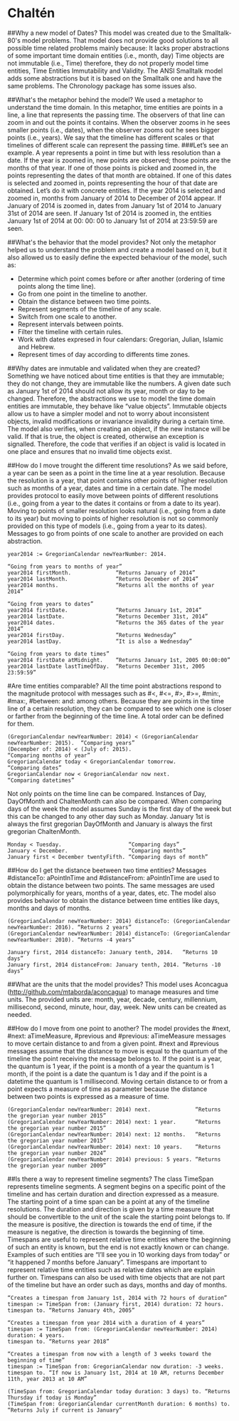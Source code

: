 Chaltén
=======
##Why a new model of Dates?
This model was created due to the Smalltalk-80's model problems. That model does not provide good solutions to all possible time related problems mainly because:
It lacks proper abstractions of some important time domain entities (i.e., month, day)
Time objects are not immutable (i.e., Time) therefore, they do not properly model time entities, Time Entities Immutability and Validity.
The ANSI Smalltalk model adds some abstractions but it is based on the Smalltalk one and have the same problems.
The Chronology package has some issues also.

##What's the metaphor behind the model?
We used a metaphor to understand the time domain. In this metaphor, time entities are points in a line, a line that represents the passing time. The observers of that line can zoom in and out the points it contains. When the observer zooms in he sees smaller points (i.e., dates), when the observer zooms out he sees bigger points (i.e., years). We say that the timeline has different scales or that timelines of different scale can represent the passing time.
###Let’s see an example.
A year represents a point in time but with less resolution than a date. If the year is zoomed in, new points are observed; those points are the months of that year. If one of those points is picked and zoomed in, the points representing the dates of that month are obtained. If one of this dates is selected and zoomed in, points representing the hour of that date are obtained. Let’s do it with concrete entities. If the year 2014 is selected and zoomed in, months from January of 2014 to December of 2014 appear. If January of 2014 is zoomed in, dates from January 1st of 2014 to January 31st of 2014 are seen. If January 1st of 2014 is zoomed in, the entities January 1st of 2014 at 00: 00: 00 to January 1st of 2014 at 23:59:59 are seen.

##What's the behavior that the model provides?
Not only the metaphor helped us to understand the problem and create a model based on it, but it also allowed us to easily define the expected behaviour of the model, such as:
- Determine which point comes before or after another (ordering of time points along the time line).
- Go from one point in the timeline to another.
- Obtain the distance between two time points.
- Represent segments of the timeline of any scale.
- Switch from one scale to another.
- Represent intervals between points.
- Filter the timeline with certain rules.
- Work with dates expresed in four calendars: Gregorian, Julian, Islamic and Hebrew.
- Represent times of day according to differents time zones.
 
##Why dates are inmutable and validated when they are created?
Something we have noticed about time entities is that they are immutable; they do not change, they are immutable like the numbers. A given date such as January 1st of 2014 should not allow its year, month or day to be changed. Therefore, the abstractions we use to model the time domain entities are immutable, they behave like “value objects”.
Immutable objects allow us to have a simpler model and not to worry about inconsistent objects, invalid modifications or invariance invalidity during a certain time.
The model also verifies, when creating an object, if the new instance will be valid. If that is true, the object is created, otherwise an exception is signalled. Therefore, the code that verifies if an object is valid is located in one place and ensures that no invalid time objects exist.

##How do I move trought the different time resolutions?
As we said before, a year can be seen as a point in the time line at a year resolution. Because the resolution is a year, that point contains other points of higher resolution such as months of a year, dates and time in a certain date. The model provides protocol to easily move between points of different resolutions (i.e., going from a year to the dates it contains or from a date to its year). Moving to points of smaller resolution looks natural (i.e., going from a date to its year) but moving to points of higher resolution is not so commonly provided on this type of models (i.e., going from a year to its dates). Messages to go from points of one scale to another are provided on each abstraction.
  
    year2014 := GregorianCalendar newYearNumber: 2014.
    
    “Going from years to months of year”
    year2014 firstMonth.              “Returns January of 2014”
    year2014 lastMonth.               “Returns December of 2014”
    year2014 months.                  “Returns all the months of year 2014”
    
    “Going from years to dates”
    year2014 firstDate.               “Returns January 1st, 2014”
    year2014 lastDate.                “Returns December 31st, 2014”
    year2014 dates.                   “Returns the 365 dates of the year 2014”
    year2014 firstDay.                “Returns Wednesday”
    year2014 lastDay.                 “It is also a Wednesday”
    
    “Going from years to date times”
    year2014 firstDate atMidnight.    “Returns January 1st, 2005 00:00:00”
    year2014 lastDate lastTimeOfDay.  “Returns December 31st, 2005 23:59:59”

#Are time entities comparable?
All the time point abstractions respond to the magnitude protocol with messages such as #<, #<=, #>, #>=, #min:, #max:, #between: and: among others. Because they are points in the time line of a certain resolution, they can be compared to see which one is closer or farther from the beginning of the time line. A total order can be defined for them.

    (GregorianCalendar newYearNumber: 2014) < (GregorianCalendar newYearNumber: 2015).  “Comparing years”
    (Decempber of: 2014) < (July of: 2015).                                             “Comparing months of year”
    GregorianCalendar today < GregorianCalendar tomorrow.                               “Comparing dates”
    GregorianCalendar now < GregorianCalendar now next.                                 “Comparing datetimes”

Not only points on the time line can be compared. Instances of Day, DayOfMonth and ChaltenMonth can also be compared. When comparing days of the week the model assumes Sunday is the first day of the week but this can be changed to any other day such as Monday. January 1st is always the first gregorian DayOfMonth and January is always the first gregorian ChaltenMonth.

    Monday < Tuesday.                     “Comparing days”
    January < December.                   “Comparing months”
    January first < December twentyFifth. “Comparing days of month”

##How do I get the distance beetween two time entities?
Messages #distanceTo: aPointInTime and #distanceFrom: aPointInTime are used to obtain the distance between two points.
The same messages are used polymorphically for years, months of a year, dates, etc.
The model also provides behavior to obtain the distance between time entities like days, months and days of months.

    (GregorianCalendar newYearNumber: 2014) distanceTo: (GregorianCalendar newYearNumber: 2016). “Returns 2 years”
    (GregorianCalendar newYearNumber: 2014) distanceTo: (GregorianCalendar newYearNumber: 2010). “Returns -4 years”
    
    January first, 2014 distanceTo: January tenth, 2014.   “Returns 10 days”
    January first, 2014 distanceFrom: January tenth, 2014. ”Returns -10 days”

##What are the units that the model provides?
This model uses Aconcagua (http://github.com/mtaborda/aconcagua) to manage measures and time units.
The provided units are: month, year, decade, century, millennium, millisecond, second, minute, hour, day, week.
New units can be created as needed.

##How do I move from one point to another?
The model provides the #next, #next: aTimeMeasure, #previous and #previous: aTimeMeasure messages to move certain distance to and from a given point. #next and #previous messages assume that the distance to move is equal to the quantum of the timeline the point receiving the message belongs to. If the point is a year, the quantum is 1 year, if the point is a month of a year the quantum is 1 month, if the point is a date the quantum is 1 day and if the point is a datetime the quantum is 1 millisecond.
Moving certain distance to or from a point expects a measure of time as parameter because the distance between two points is expressed as a measure of time.

    (GregorianCalendar newYearNumber: 2014) next.              “Returns the gregorian year number 2015”
    (GregorianCalendar newYearNumber: 2014) next: 1 year.      “Returns the gregorian year number 2015”
    (GregorianCalendar newYearNumber: 2014) next: 12 months.   “Returns the gregorian year number 2015”
    (GregorianCalendar newYearNumber: 2014) next: 10 years.    “Returns the gregorian year number 2024”
    (GregorianCalendar newYearNumber: 2014) previous: 5 years. “Returns the gregorian year number 2009”

##Is there a way to represent timeline segments?
The class TimeSpan represents timeline segments. A segment begins on a specific point of the timeline and has certain duration and direction expressed as a measure. The starting point of a time span can be a point at any of the timeline resolutions. The duration and direction is given by a time measure that should be convertible to the unit of the scale the starting point belongs to. If the measure is positive, the direction is towards the end of time, if the measure is negative, the direction is towards the beginning of time.
Timespans are useful to represent relative time entities where the beginning of such an entity is known, but the end is not exactly known or can change. Examples of such entities are “I’ll see you in 10 working days from today” or “it happened 7 months before January”. Timespans are important to represent relative time entities such as relative dates which are explain further on.
Timespans can also be used with time objects that are not part of the timeline but have an order such as days, months and day of months.

    “Creates a timespan from January 1st, 2014 with 72 hours of duration”
    timespan := TimeSpan from: (January first, 2014) duration: 72 hours.
    timespan to. “Returns January 4th, 2005”

    “Creates a timespan from year 2014 with a duration of 4 years”
    timespan := TimeSpan from: (GregorianCalendar newYearNumber: 2014) duration: 4 years.
    timespan to. “Returns year 2018”

    “Creates a timespan from now with a length of 3 weeks toward the beginning of time”
    timespan := TimeSpan from: GregorianCalendar now duration: -3 weeks.
    timespan to. “If now is January 1st, 2014 at 10 AM, returns December 11th, year 2013 at 10 AM”
    
    (TimeSpan from: GregorianCalendar today duration: 3 days) to. “Returns Thursday if today is Monday”
    (TimeSpan from: GregorianCalendar currentMonth duration: 6 months) to. “Returns July if current is January”

